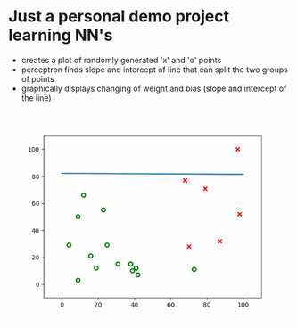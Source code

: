# Just a personal demo project learning NN's 

 - creates a plot of randomly generated 'x' and 'o' points
 - perceptron finds slope and intercept of line that can split the two groups of points
 - graphically displays changing of weight and bias (slope and intercept of the line)

![animation](https://github.com/WarlockOfTalk/perceptron-plot-line/blob/master/animation.gif?raw=true)

